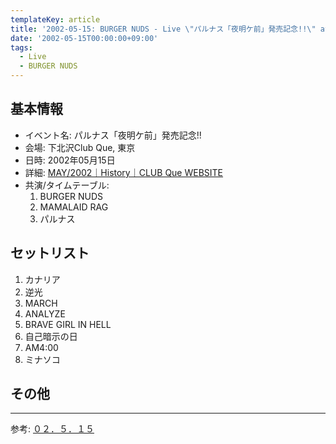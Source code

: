 ```yaml
---
templateKey: article
title: '2002-05-15: BURGER NUDS - Live \"パルナス「夜明ケ前」発売記念!!\" at 下北沢Club Que'
date: '2002-05-15T00:00:00+09:00'
tags:
  - Live
  - BURGER NUDS
---
```

## 基本情報

* イベント名: パルナス「夜明ケ前」発売記念!!
* 会場: 下北沢Club Que, 東京
* 日時: 2002年05月15日
* 詳細: [MAY/2002｜History｜CLUB Que WEBSITE](https://clubque.net/history/02schedule/02-5.html)
* 共演/タイムテーブル:
  1. BURGER NUDS
  1. MAMALAID RAG
  1. パルナス

## セットリスト

1. カナリア
1. 逆光
1. MARCH
1. ANALYZE
1. BRAVE GIRL IN HELL
1. 自己暗示の日
1. AM4:00
1. ミナソコ

## その他

---

参考: [０２．５．１５](https://web.archive.org/web/20020617115025/http://www.m-net.ne.jp:80/~fumippe/index_038.htm)
